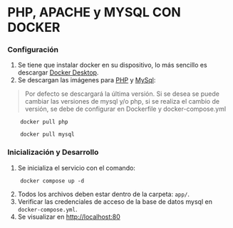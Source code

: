 # PHP, APACHE y MYSQL CON DOCKER

### Configuración 
1. Se tiene que instalar docker en su dispositivo, lo más sencillo es descargar [Docker Desktop](https://www.docker.com/products/docker-desktop).
2. Se descargan las imágenes para [PHP](https://hub.docker.com/_/php) y [MySql](https://hub.docker.com/_/mysql):
> Por defecto se descargará la última versión. Si se desea se puede cambiar las versiones de mysql y/o php, si se realiza el cambio de versión, se debe de configurar en Dockerfile y docker-compose.yml
```cli
    docker pull php
```
```cli
    docker pull mysql
```

### Inicialización y Desarrollo
1. Se inicializa el servicio con el comando:
```
    docker compose up -d
```
2. Todos los archivos deben estar dentro de la carpeta: ```app/```.
3. Verificar las credenciales de acceso de la base de datos mysql en ```docker-compose.yml```.
4. Se visualizar en [http://localhost:80](http://localhost:80)